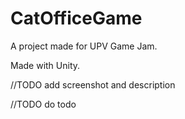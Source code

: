 # CatOfficeGame
A project made for UPV Game Jam.

Made with Unity.

//TODO add screenshot and description

//TODO do todo
